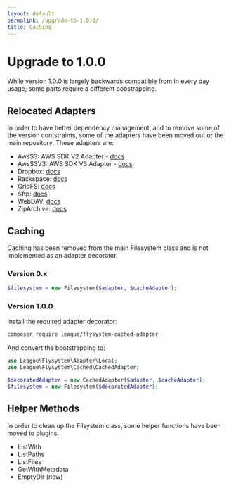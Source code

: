 ```yaml
---
layout: default
permalink: /upgrade-to-1.0.0/
title: Caching
---
```


# Upgrade to 1.0.0

While version 1.0.0 is largely backwards compatible from in every day usage,
some parts require a different boostrapping.

## Relocated Adapters

In order to have better dependency management, and to remove some of the
version contstraints, some of the adapters have been moved out or the main
repository. These adapters are:

* AwsS3: AWS SDK V2 Adapter - [docs](/adapter/aws-s3-v2/)
* AwsS3V3: AWS SDK V3 Adapter - [docs](/adapter/aws-s3-v3/)
* Dropbox: [docs](/adapter/dropbox/)
* Rackspace: [docs](/adapter/rackspace/)
* GridFS: [docs](/adapter/grid-fs/)
* Sftp: [docs](/adapter/sftp/)
* WebDAV: [docs](/adapter/webdav/)
* ZipArchive: [docs](/adapter/zip-archive/)

##  Caching

Caching has been removed from the main Filesystem class and is not implemented
as an adapter decorator.

### Version 0.x

~~~ php
$filesystem = new Filesystem($adapter, $cacheAdapter);
~~~

### Version 1.0.0

Install the required adapter decorator:

~~~ bash
composer require league/flysystem-cached-adapter
~~~

And convert the bootstrapping to:

~~~ php
use League\Flysystem\Adapter\Local;
use League\Flysystem\Cached\CachedAdapter;

$decoratedAdapter = new CachedAdapter($adapter, $cacheAdapter);
$filesystem = new Filesystem($decoratedAdapter);
~~~

## Helper Methods

In order to clean up the Filsystem class, some helper functions have been moved to plugins.

* ListWith
* ListPaths
* ListFiles
* GetWithMetadata
* EmptyDir (new)


